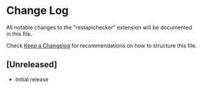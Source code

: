 # Change Log

All notable changes to the "restapichecker" extension will be documented in this file.

Check [Keep a Changelog](http://keepachangelog.com/) for recommendations on how to structure this file.

## [Unreleased]

- Initial release